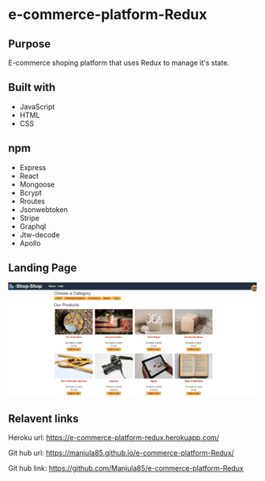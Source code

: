 # e-commerce-platform-Redux

## Purpose
E-commerce shoping platform that uses Redux to manage it's state.

## Built with
* JavaScript
* HTML
* CSS

## npm 
* Express
* React
* Mongoose
* Bcrypt
* Rroutes
* Jsonwebtoken
* Stripe
* Graphql
* Jtw-decode
* Apollo

## Landing Page
![](/images/landingPage.PNG)


## Relavent links

Heroku url: https://e-commerce-platform-redux.herokuapp.com/

Git hub url: https://manjula85.github.io/e-commerce-platform-Redux/ 

Git hub link: https://github.com/Manjula85/e-commerce-platform-Redux
